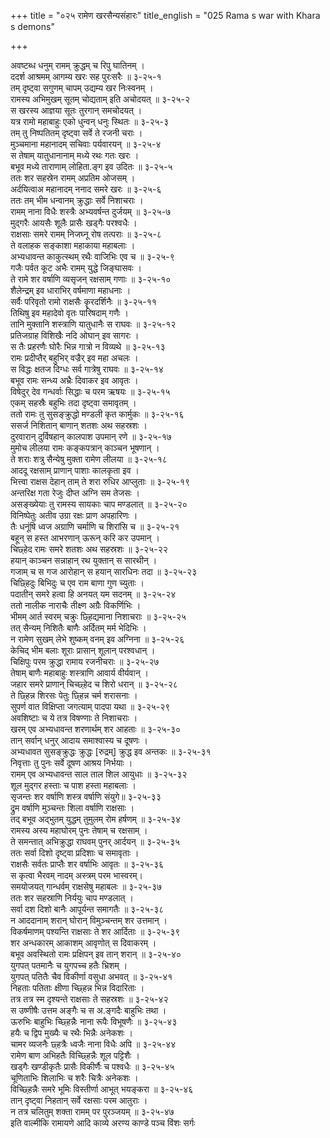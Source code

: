 +++
title = "०२५ रामेण खरसैन्यसंहारः"
title_english = "025 Rama s war with Khara s demons"

+++
<div class="audioEmbed"  caption="श्रीराम-हरिसीताराममूर्ति-घनपाठिभ्यां वचनम्" src="https://archive.org/download/Ramayana-recitation-Sriram-harisItArAmamUrti-Ghanapaati-v2/Kanda_3/Kanda_3_ARK-025-Ramena_Kharasainya_Samharaha.mp3"></div>

अवष्टब्ध धनुम् रामम् क्रुद्धम् च रिपु घातिनम् ।  
ददर्श आश्रमम् आगम्य खरः सह पुरःसरैः ॥ ३-२५-१  
तम् दृष्ट्वा सगुणम् चापम् उद्यम्य खर निःस्वनम् ।  
रामस्य अभिमुखम् सूतम् चोद्यताम् इति अचोदयत् ॥ ३-२५-२  
स खरस्य आज्ञया सूतः तुरगान् समचोदयत् ।  
यत्र रामो महाबाहुः एको धुन्वन् धनुः स्थितः ॥ ३-२५-३  
तम् तु निष्पतितम् दृष्ट्वा सर्वे ते रजनी चराः ।  
मुञ्चमाना महानादम् सचिवाः पर्यवारयन् ॥ ३-२५-४  
स तेषाम् यातुधानानाम् मध्ये रथः गतः खरः ।  
बभूव मध्ये ताराणाम् लोहिता.ङ्ग इव उदितः ॥ ३-२५-५  
ततः शर सहस्रेन रामम् अप्रतिम ओजसम् ।  
अर्दयित्वाअ महानादम् ननाद समरे खरः ॥ ३-२५-६  
ततः तम् भीम धन्वानम् क्रुद्धाः सर्वे निशाचराः ।  
रामम् नाना विधैः शस्त्रैः अभ्यवर्षन्त दुर्जयम् ॥ ३-२५-७  
मुद्गरैः आयसैः शूलैः प्रासैः खड्गैः परश्वधैः ।  
राक्षसाः समरे रामम् निजघ्नू रोष तत्पराः ॥ ३-२५-८  
ते वलाहक सङ्काशा महाकाया महाबलाः ।  
अभ्यधावन्त काकुत्स्थम् रथैः वाजिभिः एव च ॥ ३-२५-९  
गजैः पर्वत कूट अभैः रामम् युद्धे जिङ्घासवः ।  
ते रामे शर वर्षाणि व्यसृजन् रक्षसाम् गणाः ॥ ३-२५-१०  
शैलेन्द्रम् इव धाराभिर् वर्षमाणा महाधनाः ।  
सर्वैः परिवृतो रामो राक्षसैः कॄरदर्शिनैः ॥ ३-२५-११  
तिथिषु इव महादेवो वृतः पारिषदाम् गणैः ।  
तानि मुक्तानि शस्त्राणि यातुधानैः स राघवः ॥ ३-२५-१२  
प्रतिजग्राह विशिखैः नदि ओघान् इव सागरः ।  
स तैः प्रहरणैः घोरैः भिन्न गात्रो न विव्यथे ॥ ३-२५-१३  
रामः प्रदीप्तैर् बहुभिर् वज्रैर् इव महा अचलः ।  
स विद्धः क्षतज दिग्धः सर्व गात्रेषु राघवः ॥ ३-२५-१४  
बभूव रामः सन्ध्य अभ्रैः दिवाकर इव आवृतः ।  
विषेदुर् देव गन्धर्वाः सिद्धाः च परम ऋषयः ॥ ३-२५-१५  
एकम् सहस्रैः बहुभिः तदा दृष्ट्वा समावृतम् ।  
ततो रामः तु सुसङ्क्रुद्धो मण्डली कृत कार्मुकः ॥ ३-२५-१६  
ससर्ज निशितान् बाणान् शतशः अथ सहस्रशः ।  
दुरवारान् दुर्विषहान् कालपाश उपमान् रणे ॥ ३-२५-१७  
मुमोच लीलया रामः कङ्कपत्रान् काञ्चन भूषणान् ।  
ते शराः शत्रु सैन्येषु मुक्ता रामेण लीलया ॥ ३-२५-१८  
आददू रक्षसाम् प्राणान् पाशाः कालकृता इव ।  
भित्त्वा राक्षस देहान् ताम् ते शरा रुधिर आप्लुताः ॥ ३-२५-१९  
अन्तरिक्ष गता रेजुः दीप्त अग्नि सम तेजसः ।  
असङ्ख्येयाः तु रामस्य सायकाः चाप मण्डलात् ॥ ३-२५-२०  
विनिष्पेतुः अतीव उग्रा रक्षः प्राण अपहारिणः ।  
तैः धनूंषि ध्वज अग्राणि चर्माणि च शिरांसि च ॥ ३-२५-२१  
बहून् स हस्त आभरणान् ऊरून् करि कर उपमान् ।  
चिछ्हेद रामः समरे शतशः अथ सहस्रशः ॥ ३-२५-२२  
हयान् काञ्चन सन्नाहान् रथ युक्तान् स सारथीन् ।  
गजाम् च स गज आरोहान् स हयान् सारधिनः तदा ॥ ३-२५-२३  
चिछ्हिदुः बिभिदुः च एव राम बाणा गुण च्युताः ।  
पदातीन् समरे हत्वा हि अनयत् यम सदनम् ॥ ३-२५-२४  
ततो नालीक नाराचैः तीक्ष्ण अग्रैः विकर्णिभिः ।  
भीमम् आर्त स्वरम् चक्रुः छ्हिद्यमाना निशाचराः ॥ ३-२५-२५  
तत् सैन्यम् निशितैः बाणैः अर्दितम् मर्म भेदिभिः ।  
न रामेण सुखम् लेभे शुष्कम् वनम् इव अग्निना ॥ ३-२५-२६  
केचिद् भीम बलाः शूराः प्रासान् शूलान् परश्वधान् ।  
चिक्षिपुः परम क्रुद्धा रामाय रजनीचराः ॥ ३-२५-२७  
तेषाम् बाणैः महाबाहुः शस्त्राणि आवार्य वीर्यवान् ।  
जहार समरे प्राणान् चिच्छ्हेद च शिरो धरान् ॥ ३-२५-२८  
ते छ्हिन्न शिरसः पेतुः छ्हिन्न चर्म शरासनाः ।  
सुपर्ण वात विक्षिप्ता जगत्याम् पादपा यथा ॥ ३-२५-२९  
अवशिष्टाः च ये तत्र विषण्णाः ते निशाचराः ।  
खरम् एव अभ्यधावन्त शरणार्थम् शर आहताः ॥ ३-२५-३०  
तान् सर्वान् धनुर् आदाय समाश्वास्य च दूषणः ।  
अभ्यधावत सुसङ्क्रुद्धः क्रुद्धः [रुद्रम्] क्रुद्ध इव अन्तकः ॥ ३-२५-३१  
निवृत्ताः तु पुनः सर्वे दूषण आश्रय निर्भयाः ।  
रामम् एव अभ्यधावन्त साल ताल शिल आयुधाः ॥ ३-२५-३२  
शूल मुद्गर हस्ताः च पाश हस्ता महाबलाः ।  
सृजन्तः शर वर्षाणि शस्त्र वर्षाणि संयुगे॥ ३-२५-३३  
द्रुम वर्षाणि मुञ्चन्तः शिला वर्षाणि राक्षसाः ।  
तद् बभूव अद्भुतम् युद्धम् तुमुलम् रोम हर्षणम् ॥ ३-२५-३४  
रामस्य अस्य महाघोरम् पुनः तेषाम् च रक्षसाम् ।  
ते समन्तात् अभिक्रुद्धा राघवम् पुनर् आर्दयन् ॥ ३-२५-३५  
ततः सर्वा दिशो दृष्ट्वा प्रदिशाः च समावृताः ।  
राक्षसैः सर्वतः प्राप्तैः शर वर्षाभिः आवृतः ॥ ३-२५-३६  
स कृत्वा भैरवम् नादम् अस्त्रम् परम भास्वरम्।  
समयोजयत् गान्धर्वम् राक्षसेषु महाबलः ॥ ३-२५-३७  
ततः शर सहस्राणि निर्ययुः चाप मण्डलात् ।  
सर्वा दश दिशो बानैः आपूर्यन्त समागतैः ॥ ३-२५-३८  
न आददानाम् शरान् घोरान् विमुञ्चन्तम् शर उत्तमान् ।  
विकर्षमाणम् पश्यन्ति राक्षसाः ते शर आर्दिताः ॥ ३-२५-३९  
शर अन्धकारम् आकाशम् आवृणोत् स दिवाकरम् ।  
बभूव अवस्थितो रामः प्रक्षिपन् इव तान् शरान् ॥ ३-२५-४०  
युगपत् पतमानैः च युगपच्च हतैः भ्रिशम् ।  
युगपत् पतितैः चैव विकीर्णा वसुधा अभवत् ॥ ३-२५-४१  
निहताः पतिताः क्षीणा च्छ्हिन्न भिन्न विदारिताः ।  
तत्र तत्र स्म दृश्यन्ते राक्षसाः ते सहस्रशः ॥ ३-२५-४२  
स उष्णीषैः उत्तम अङ्गैः च स अ.ङ्गदैः बाहुभिः तथा ।  
ऊरुभिः बाहुभिः च्छ्हिन्नैः नाना रूपैः विभूषणैः ॥ ३-२५-४३  
हयैः च द्विप मुख्यैः च रथैः भिन्नैः अनेकशः ।  
चामर व्यजनैः छ्हत्रैः ध्वजैः नाना विधैः अपि ॥ ३-२५-४४  
रामेण बाण अभिहतैः विच्छ्हिन्नैः शूल पट्टिशैः ।  
खड्गैः खण्डीकृतैः प्रासैः विकीर्णैः च पश्वधैः ॥ ३-२५-४५  
चूणिताभिः शिलाभिः च शरैः चित्रैः अनेकशः ।  
विच्छ्हिन्नैः समरे भूमिः विस्तीर्णा आभूत् भयङ्करा ॥ ३-२५-४६  
तान् दृष्ट्वा निहतान् सर्वे रक्षसाः परम आतुराः ।  
न तत्र चलितुम् शक्ता रामम् पर पुरञ्जयम् ॥ ३-२५-४७  
इति वाल्मीकि रामायणे आदि काव्ये अरण्य काण्डे पञ्च विंशः सर्गः